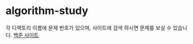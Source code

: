 # algorithm-study

각 디렉토리 이름에 문제 번호가 있으며, 사이트에 검색 하시면 문제를 보실 수 있습니다. [백준 사이트](https://www.acmicpc.net)
